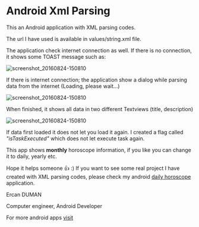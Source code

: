 # Android Xml Parsing

This an Android application with XML parsing codes.

The url I have used is available in values/string.xml file.

The application check internet connection as well. If there is no connection, it shows some TOAST message such as:

![screenshot_20160824-150810](https://cloud.githubusercontent.com/assets/11629459/18271984/d7281ede-743d-11e6-9589-9bb229635c7e.png)

If there is internet connection; the application show a dialog while parsing data from the internet (Loading, please wait...)

![screenshot_20160824-150810](https://cloud.githubusercontent.com/assets/11629459/18271983/d726a45a-743d-11e6-871e-8380bd511e66.png)

When finished, it shows all data in two different Textviews (title, description)

![screenshot_20160824-150810](https://cloud.githubusercontent.com/assets/11629459/18271985/d72b47ee-743d-11e6-9dc7-04bf519df35f.png)


If data first loaded it does not let you load it again. I created a flag called _"isTaskExecuted"_ which does not let execute task again.

This app shows **monthly** horoscope information, if you like you can change it to daily, yearly etc.

Hope it helps someone :+1: :) If you want to see some real project I have created with XML parsing codes, please check my android [daily horoscope ]( https://play.google.com/store/apps/details?id=ercanduman.dailyhoroscope) application.


Ercan DUMAN

Computer engineer, Android Developer

For more android apps [visit](https://play.google.com/store/search?q=ercanduman)

